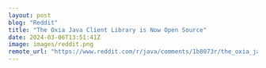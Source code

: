```yaml
---
layout: post
blog: "Reddit"
title: "The Oxia Java Client Library is Now Open Source"
date: 2024-03-06T13:51:41Z
image: images/reddit.png
remote_url: "https://www.reddit.com/r/java/comments/1b8073r/the_oxia_java_client_library_is_now_open_source/"
---
```


